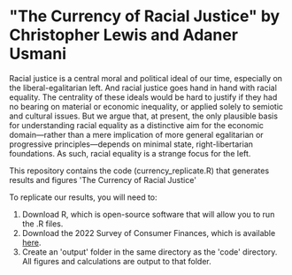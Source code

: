 # "The Currency of Racial Justice" by Christopher Lewis and Adaner Usmani

Racial justice is a central moral and political ideal of our time, especially on the liberal-egalitarian left. And racial justice goes hand in hand with racial equality. The centrality of these ideals would be hard to justify if they had no bearing on material or economic inequality, or applied solely to semiotic and cultural issues. But we argue that, at present, the only plausible basis for understanding racial equality as a distinctive aim for the economic domain—rather than a mere implication of more general egalitarian or progressive principles—depends on minimal state, right-libertarian foundations. As such, racial equality is a strange focus for the left.

This repository contains the code (currency_replicate.R) that generates results and figures 'The Currency of Racial Justice'

To replicate our results, you will need to: 

1. Download R, which is open-source software that will allow you to run the .R files.
1. Download the 2022 Survey of Consumer Finances, which is available [here](https://www.federalreserve.gov/econres/files/scfp2022s.zip).
2. Create an 'output' folder in the same directory as the 'code' directory. All figures and calculations are output to that folder. 

